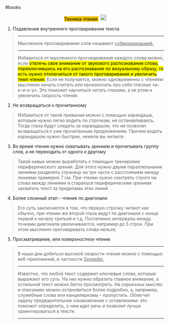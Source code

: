 #books 


<div align="center">
<span class='flair' style='background-color:#F1C40F;color:#000;margin:5px'>
Техника чтения
</span>
<img width="20" height="20" src="https://www.flaticon.com/svg/static/icons/svg/945/945147.svg">
</div>


1. Подавление внутреннего проговаривания текста
><hr>
> Мысленное проговаривание слов называют <u> субвокализацией.</u>
><hr>
> Избавиться от мысленного проговаривания каждого слова можно, если <mark>отвлечь свое внимание от звукового распознавания слова, переключившись на его распознавание по визуальному образу, то есть нужно отключиться от такого проговаривания и увеличить темп чтения.</mark>
> Если не получается, можно одновременно с чтением мысленно начать считать или произносить про себя гласные «а-е-и-о-у». Это поможет научиться читать глазами, а не ртом и увеличить скорость чтения.

2. Не возвращаться к прочитанному
>Избавиться от такой привычки можно с помощью карандаша, которым нужно легко водить по строчкам, не останавливаясь. Тогда глаза будут следить за карандашом, что не позволит возвращаться к уже прочитанным предложениям. Причем водить карандашом нужно быстрее, нежели вы читаете.

3. Во время чтения нужно охватывать зрением и прочитывать группу слов, а не переходить от одного к другому
> Такой навык можно выработать с помощью тренировки периферического зрения. Для этого нужно двумя параллельными линиями разделить страницу на три части с расстоянием между линиями примерно 7 см. При чтении нужно смотреть строго на слова между линиями и стараться периферическим зрением захватить текст за пределами этих линий

4. Более сложный этап – чтение по диагонали
> Его суть заключается в том, что первую строчку читают как обычно, при чтении же второй глаза ведут по диагонали с конца первой к началу третьей и т.д. Постепенно интервалы между точками диагонали увеличиваются, например до 5 строк. При этом мысленно проговаривать слова нельзя;
 
 5. Просматривание, или поверхностное чтение
 > <hr>
 > В наши дни добиться высокой скорости чтения можно с помощью веб-приложений, в частности <u>Spreeder.</u>
 > <hr>
 > Известно, что любой текст содержит ключевые слова, которые выражают его суть. На них нужно обратить главное внимание, а остальной текст можно бегло просмотреть. На серьезных мыслях и описаниях можно остановиться более подробно, а, например, служебные слова или канцеляризмы – пропустить. Облегчит задачу предварительное ознакомление с оглавлением: это поможет определить, о чем идет речь и позволит лучше ориентироваться в тексте.
 > <hr>
 